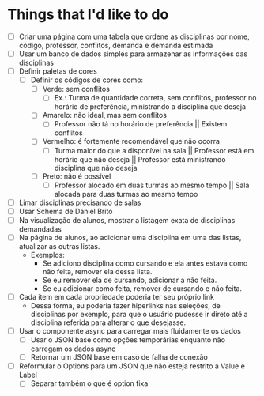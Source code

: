 # Things that I'd like to do

- [ ] Criar uma página com uma tabela que ordene as disciplinas por nome, código, professor, conflitos, demanda e demanda estimada
- [ ] Usar um banco de dados simples para armazenar as informações das disciplinas
- [ ] Definir paletas de cores
  - [ ] Definir os códigos de cores como:
    - [ ] Verde: sem conflitos
      - [ ] Ex.: Turma de quantidade correta, sem conflitos, professor no horário de preferência, ministrando a disciplina que deseja
    - [ ] Amarelo: não ideal, mas sem conflitos
      - [ ] Professor não tá no horário de preferência || Existem conflitos
    - [ ] Vermelho: é fortemente recomendável que não ocorra
      - [ ] Turma maior do que a disponível na sala || Professor está em horário que não deseja || Professor está ministrando disciplina que não deseja
    - [ ] Preto: não é possível
      - [ ] Professor alocado em duas turmas ao mesmo tempo || Sala alocada para duas turmas ao mesmo tempo
- [ ] Limar disciplinas precisando de salas
- [ ] Usar Schema de Daniel Brito
- [ ] Na visualização de alunos, mostrar a listagem exata de disciplinas demandadas
- [ ] Na página de alunos, ao adicionar uma disciplina em uma das listas, atualizar as outras listas.
  - Exemplos:
    - Se adiciono disciplina como cursando e ela antes estava como não feita, remover ela dessa lista.
    - Se eu remover ela de cursando, adicionar a não feita.
    - Se eu adicionar como feita, remover de cursando e não feita.
- [ ] Cada item em cada propriedade poderia ter seu próprio link
  - Dessa forma, eu poderia fazer hiperlinks nas seleções, de disciplinas por exemplo, para que o usuário pudesse ir direto até a disciplina referida para alterar o que desejasse.
- [ ] Usar o componente async para carregar mais fluidamente os dados
  - [ ] Usar o JSON base como opções temporárias enquanto não carregam os dados async
  - [ ] Retornar um JSON base em caso de falha de conexão
- [ ] Reformular o Options para um JSON que não esteja restrito a Value e Label
  - [ ] Separar também o que é option fixa
